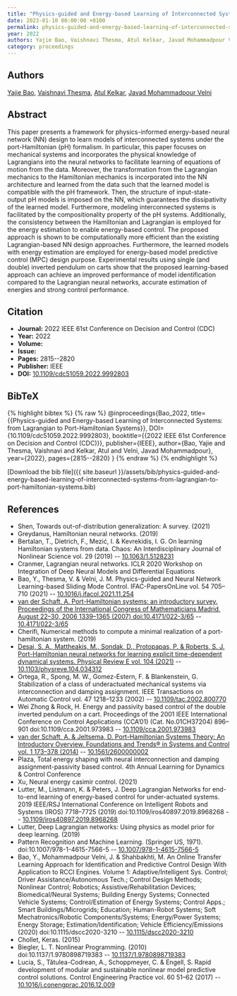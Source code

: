 ```yaml
---
title: "Physics-guided and Energy-based Learning of Interconnected Systems: from Lagrangian to Port-Hamiltonian Systems"
date: 2023-01-10 00:00:00 +0100
permalink: physics-guided-and-energy-based-learning-of-interconnected-systems-from-lagrangian-to-port-hamiltonian-systems
year: 2022
authors: Yajie Bao, Vaishnavi Thesma, Atul Kelkar, Javad Mohammadpour Velni
category: proceedings
---
```

 
## Authors
[Yajie Bao](authors/yajie-bao), [Vaishnavi Thesma](authors/vaishnavi-thesma), [Atul Kelkar](authors/atul-kelkar), [Javad Mohammadpour Velni](authors/javad-mohammadpour-velni)
 
## Abstract
This paper presents a framework for physics-informed energy-based neural network (NN) design to learn models of interconnected systems under the port-Hamiltonian (pH) formalism. In particular, this paper focuses on mechanical systems and incorporates the physical knowledge of Lagrangians into the neural networks to facilitate learning of equations of motion from the data. Moreover, the transformation from the Lagrangian mechanics to the Hamiltonian mechanics is incorporated into the NN architecture and learned from the data such that the learned model is compatible with the pH framework. Then, the structure of input-state-output pH models is imposed on the NN, which guarantees the dissipativity of the learned model. Furthermore, modeling interconnected systems is facilitated by the compositionality property of the pH systems. Additionally, the consistency between the Hamiltonian and Lagrangian is employed for the energy estimation to enable energy-based control. The proposed approach is shown to be computationally more efficient than the existing Lagrangian-based NN design approaches. Furthermore, the learned models with energy estimation are employed for energy-based model predictive control (MPC) design purpose. Experimental results using single (and double) inverted pendulum on carts show that the proposed learning-based approach can achieve an improved performance of model identification compared to the Lagrangian neural networks, accurate estimation of energies and strong control performance.
 
## Citation
- **Journal:** 2022 IEEE 61st Conference on Decision and Control (CDC)
- **Year:** 2022
- **Volume:** 
- **Issue:** 
- **Pages:** 2815--2820
- **Publisher:** IEEE
- **DOI:** [10.1109/cdc51059.2022.9992803](https://doi.org/10.1109/cdc51059.2022.9992803)
 
## BibTeX
{% highlight bibtex %}
{% raw %}
@inproceedings{Bao_2022,
  title={{Physics-guided and Energy-based Learning of Interconnected Systems: from Lagrangian to Port-Hamiltonian Systems}},
  DOI={10.1109/cdc51059.2022.9992803},
  booktitle={{2022 IEEE 61st Conference on Decision and Control (CDC)}},
  publisher={IEEE},
  author={Bao, Yajie and Thesma, Vaishnavi and Kelkar, Atul and Velni, Javad Mohammadpour},
  year={2022},
  pages={2815--2820}
}
{% endraw %}
{% endhighlight %}
 
[Download the bib file]({{ site.baseurl }}/assets/bib/physics-guided-and-energy-based-learning-of-interconnected-systems-from-lagrangian-to-port-hamiltonian-systems.bib)
 
## References
- Shen, Towards out-of-distribution generalization: A survey. (2021)
- Greydanus, Hamiltonian neural networks. (2019)
- Bertalan, T., Dietrich, F., Mezić, I. & Kevrekidis, I. G. On learning Hamiltonian systems from data. Chaos: An Interdisciplinary Journal of Nonlinear Science vol. 29 (2019) -- [10.1063/1.5128231](https://doi.org/10.1063/1.5128231)
- Cranmer, Lagrangian neural networks. ICLR 2020 Workshop on Integration of Deep Neural Models and Differential Equations
- Bao, Y., Thesma, V. & Velni, J. M. Physics-guided and Neural Network Learning-based Sliding Mode Control. IFAC-PapersOnLine vol. 54 705–710 (2021) -- [10.1016/j.ifacol.2021.11.254](https://doi.org/10.1016/j.ifacol.2021.11.254)
- [van der Schaft, A. Port-Hamiltonian systems: an introductory survey. Proceedings of the International Congress of Mathematicians Madrid, August 22–30, 2006 1339–1365 (2007) doi:10.4171/022-3/65](port-hamiltonian-systems-an-introductory-survey) -- [10.4171/022-3/65](https://doi.org/10.4171/022-3/65)
- Cherifi, Numerical methods to compute a minimal realization of a port-hamiltonian system. (2019)
- [Desai, S. A., Mattheakis, M., Sondak, D., Protopapas, P. & Roberts, S. J. Port-Hamiltonian neural networks for learning explicit time-dependent dynamical systems. Physical Review E vol. 104 (2021)](port-hamiltonian-neural-networks-for-learning-explicit-time-dependent-dynamical-systems) -- [10.1103/physreve.104.034312](https://doi.org/10.1103/physreve.104.034312)
- Ortega, R., Spong, M. W., Gomez-Estern, F. & Blankenstein, G. Stabilization of a class of underactuated mechanical systems via interconnection and damping assignment. IEEE Transactions on Automatic Control vol. 47 1218–1233 (2002) -- [10.1109/tac.2002.800770](https://doi.org/10.1109/tac.2002.800770)
- Wei Zhong & Rock, H. Energy and passivity based control of the double inverted pendulum on a cart. Proceedings of the 2001 IEEE International Conference on Control Applications (CCA’01) (Cat. No.01CH37204) 896–901 doi:10.1109/cca.2001.973983 -- [10.1109/cca.2001.973983](https://doi.org/10.1109/cca.2001.973983)
- [van der Schaft, A. & Jeltsema, D. Port-Hamiltonian Systems Theory: An Introductory Overview. Foundations and Trends® in Systems and Control vol. 1 173–378 (2014)](port-hamiltonian-systems-theory-an-introductory-overview) -- [10.1561/2600000002](https://doi.org/10.1561/2600000002)
- Plaza, Total energy shaping with neural interconnection and damping assignment-passivity based control. 4th Annual Learning for Dynamics & Control Conference
- Xu, Neural energy casimir control. (2021)
- Lutter, M., Listmann, K. & Peters, J. Deep Lagrangian Networks for end-to-end learning of energy-based control for under-actuated systems. 2019 IEEE/RSJ International Conference on Intelligent Robots and Systems (IROS) 7718–7725 (2019) doi:10.1109/iros40897.2019.8968268 -- [10.1109/iros40897.2019.8968268](https://doi.org/10.1109/iros40897.2019.8968268)
- Lutter, Deep Lagrangian networks: Using physics as model prior for deep learning. (2019)
- Pattern Recognition and Machine Learning. (Springer US, 1971). doi:10.1007/978-1-4615-7566-5 -- [10.1007/978-1-4615-7566-5](https://doi.org/10.1007/978-1-4615-7566-5)
- Bao, Y., Mohammadpour Velni, J. & Shahbakhti, M. An Online Transfer Learning Approach for Identification and Predictive Control Design With Application to RCCI Engines. Volume 1: Adaptive/Intelligent Sys. Control; Driver Assistance/Autonomous Tech.; Control Design Methods; Nonlinear Control; Robotics; Assistive/Rehabilitation Devices; Biomedical/Neural Systems; Building Energy Systems; Connected Vehicle Systems; Control/Estimation of Energy Systems; Control Apps.; Smart Buildings/Microgrids; Education; Human-Robot Systems; Soft Mechatronics/Robotic Components/Systems; Energy/Power Systems; Energy Storage; Estimation/Identification; Vehicle Efficiency/Emissions (2020) doi:10.1115/dscc2020-3210 -- [10.1115/dscc2020-3210](https://doi.org/10.1115/dscc2020-3210)
- Chollet, Keras. (2015)
- Biegler, L. T. Nonlinear Programming. (2010) doi:10.1137/1.9780898719383 -- [10.1137/1.9780898719383](https://doi.org/10.1137/1.9780898719383)
- Lucia, S., Tătulea-Codrean, A., Schoppmeyer, C. & Engell, S. Rapid development of modular and sustainable nonlinear model predictive control solutions. Control Engineering Practice vol. 60 51–62 (2017) -- [10.1016/j.conengprac.2016.12.009](https://doi.org/10.1016/j.conengprac.2016.12.009)

